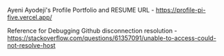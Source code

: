 Ayeni Ayodeji's Profile Portfolio and RESUME
URL - https://profile-pi-five.vercel.app/


Reference for Debugging
Github disconnection resolution - https://stackoverflow.com/questions/61357091/unable-to-access-could-not-resolve-host

